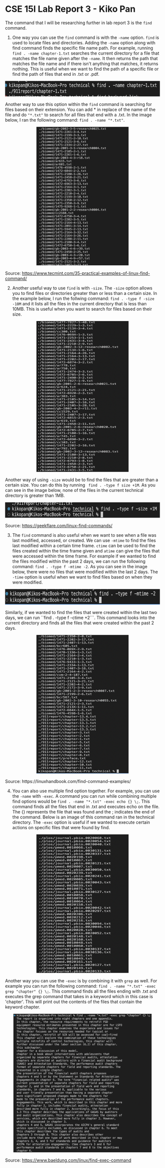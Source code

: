 # CSE 15l Lab Report 3 - Kiko Pan 

The command that I will be researching further in lab report 3 is the ```find``` command. 

1. One way you can use the ```find``` command is with the ```-name``` option. ```find``` is used to locate files and directories. Adding the ```-name``` option along with find command finds the specific file name path. For example, running ```find . -name chapter-1.txt``` searches the current directory for a file that matches the file name given after the ```-name```. It then returns the path that matches the file name and if there isn't anything that matches, it returns nothing. This is useful when we want to find the path of a specific file or find the path of files that end in .txt or .pdf.
<p align="center"> <img src = "Screen Shot 2023-05-09 at 2.49.09 PM.png" width = "550" height = "50"> </p>

Another way to use this option within the ```find``` command is searching for files based on their extension. You can add * in replace of the name of the file and do ```"*.txt"``` to search for all files that end with a .txt. In the image below, I ran the following command: ```find . -name "*.txt"```. 

<p align="center"> <img src = "Screen Shot 2023-05-09 at 4.32.02 PM.png" width = "300" height = "450"> </p>

Source: https://www.tecmint.com/35-practical-examples-of-linux-find-command/

2. Another useful way to use ```find``` is with ```-size```. The ```-size``` option allows you to find files or directories greater than or less than a certain size. In the example below, I run the follwing command: ```find . -type f -size -10M``` and it lists all the files in the current directory that is less than 10MB. This is useful when you want to search for files based on their size. 
<p align="center"> <img src = "Screen Shot 2023-05-09 at 4.16.57 PM.png" width = "300" height = "490"> </p>

Another way of using ```-size``` would be to find the files that are greater than a certain size. You can do this by running ``` find . -type f size +1M```. As you can see in the image below, none of the files in the current technical directory is greater than 1MB. 
<p align="center"> <img src = "Screen Shot 2023-05-09 at 4.29.51 PM.png" width = "550" height = "50"> </p>

Source: https://geekflare.com/linux-find-commands/

3. The ```find``` command is also useful when we want to see when a file was last modified, accessed, or created. We can use ```-mtime``` to find the files last modified within a certain time frame. ```ctime``` can be used to find the files created within the time frame given and ```atime``` can give the files that were accessed within the time frame. For example if we wanted to find the files modified within the past 2 days, we can run the following command: ```find . -type f -mtime -2```. As you can see in the image below, there were no files that were modified within the last 2 days. The ```-time``` option is useful when we want to find files based on when they were modified. 
<p align="center"> <img src = "Screen Shot 2023-05-09 at 4.47.04 PM.png" width = "550" height = "50"> </p>

Similarly, if we wanted to find the files that were created within the last two days, we can run ``find . -type f -ctime +2```. This command looks into the current directory and finds all the files that were created within the past 2 days. 
<p align="center"> <img src = "Screen Shot 2023-05-09 at 4.50.09 PM.png" width = "300" height = "450"> </p>
Source: https://linuxhandbook.com/find-command-examples/

4. You can also use multiple find option together. For example, you can use the ```-name``` with ```-exec```. A command you can run while combining multiple find options would be ```find . -name "*.txt" -exec echo {} \;```. This command finds all the files that end in .txt and executes echo on the file. The {} represents the file that was found and the \; indicates the end of the command. Below is an image of this command ran in the technical directory. The ```-exec``` option is useful if we wanted to execute certain actions on specific files that were found by find. 
<p align="center"> <img src = "Screen Shot 2023-05-09 at 5.58.45 PM.png" width = "300" height = "450"> </p>

Another way you can use the ```-exec``` is by combining it with ```grep``` as well. For example you can run the following command: ```find . -name "*.txt" -exec grep "chapter" {} \;```. This command finds all the files ending with .txt and executes the grep command that takes in a keyword which in this case is 'chapter'. This will print out the contents of the files that contain the keyword chapter. 

<p align="center"> <img src = "Screen Shot 2023-05-09 at 6.05.57 PM.png" width = "450" height = "450"> </p>

Source: https://www.baeldung.com/linux/find-exec-command




